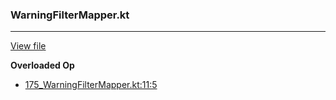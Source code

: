 ### WarningFilterMapper.kt
---
[View file](../files/175_WarningFilterMapper.kt)

**Overloaded Op**

 - [175_WarningFilterMapper.kt:11:5](../files/175_WarningFilterMapper.kt#L11)
